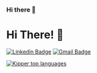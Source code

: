 ### Hi there 👋

<!--
**RomarioPaivaMenezes/RomarioPaivaMenezes** is a ✨ _special_ ✨ repository because its `README.md` (this file) appears on your GitHub profile.

Here are some ideas to get you started:

- 🔭 I’m currently working on ...
- 🌱 I’m currently learning ...
- 👯 I’m looking to collaborate on ...
- 🤔 I’m looking for help with ...
- 💬 Ask me about ...
- 📫 How to reach me: ...
- 😄 Pronouns: ...
- ⚡ Fun fact: ...
[![Personal Badge](https://img.shields.io/badge/-Website-6633cc?style=flat-square&logo=Me&logoColor=white&link=https://www.fernandakipper.com/)](https://fernandakipper.com/)
-->

<h1>Hi There! 👋</h1>

[![Linkedin Badge](https://img.shields.io/badge/-LinkedIn-6633cc?style=flat-square&logo=Linkedin&logoColor=white&link=https://www.linkedin.com/in/fernanda-kipper-5958a61a9/)](www.linkedin.com/in/romario-menezes)
[![Gmail Badge](https://img.shields.io/badge/-romarioinf@gmail.com-6633cc?style=flat-square&logo=Gmail&logoColor=white&link=mailto:romarioinf@gmail.com)](mailto:romarioinf@gmail.com)
<div align="left">
  
[![Kipper top languages](https://github-readme-stats.vercel.app/api/top-langs/?username=RomarioPaivaMenezes&theme=blue-white)](https://github.com/anuraghazra/github-readme-stats)
  
 </div>
